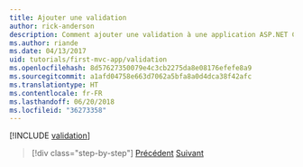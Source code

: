 ```yaml
---
title: Ajouter une validation
author: rick-anderson
description: Comment ajouter une validation à une application ASP.NET Core
ms.author: riande
ms.date: 04/13/2017
uid: tutorials/first-mvc-app/validation
ms.openlocfilehash: 8d57627350079e4c3cb2275da8e08176efefe8a9
ms.sourcegitcommit: a1afd04758e663d7062a5bfa8a0d4dca38f42afc
ms.translationtype: HT
ms.contentlocale: fr-FR
ms.lasthandoff: 06/20/2018
ms.locfileid: "36273358"
---
```

[!INCLUDE [validation](~/includes/mvc-intro/validation.md)]

> [!div class="step-by-step"]
> [Précédent](new-field.md)
> [Suivant](details.md)  
